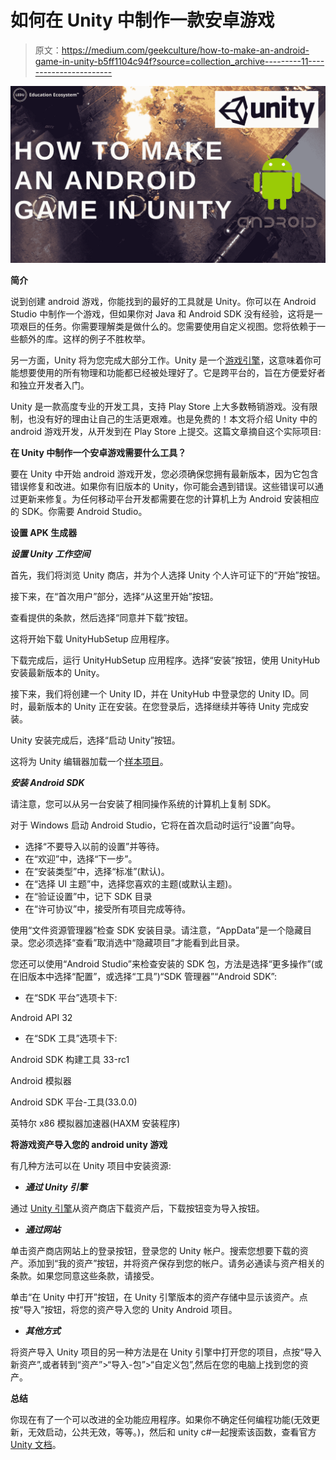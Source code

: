 # 如何在 Unity 中制作一款安卓游戏

> 原文：<https://medium.com/geekculture/how-to-make-an-android-game-in-unity-b5ff1104c94f?source=collection_archive---------11----------------------->

![](img/aaea42a200a45a9307a5501ac9604b4f.png)

**简介**

说到创建 android 游戏，你能找到的最好的工具就是 Unity。你可以在 Android Studio 中制作一个游戏，但如果你对 Java 和 Android SDK 没有经验，这将是一项艰巨的任务。你需要理解类是做什么的。您需要使用自定义视图。您将依赖于一些额外的库。这样的例子不胜枚举。

另一方面，Unity 将为您完成大部分工作。Unity 是一个[游戏引擎](https://educationecosystem.com/dzim/RJXjP-how-to-make-a-login-system-for-your-game-in-unity)，这意味着你可能想要使用的所有物理和功能都已经被处理好了。它是跨平台的，旨在方便爱好者和独立开发者入门。

Unity 是一款高度专业的开发工具，支持 Play Store 上大多数畅销游戏。没有限制，也没有好的理由让自己的生活更艰难。也是免费的！本文将介绍 Unity 中的 android 游戏开发，从开发到在 Play Store 上提交。这篇文章摘自这个实际项目:

**在 Unity 中制作一个安卓游戏需要什么工具？**

要在 Unity 中开始 android 游戏开发，您必须确保您拥有最新版本，因为它包含错误修复和改进。如果你有旧版本的 Unity，你可能会遇到错误。这些错误可以通过更新来修复。为任何移动平台开发都需要在您的计算机上为 Android 安装相应的 SDK。你需要 Android Studio。

**设置 APK 生成器**

***设置 Unity 工作空间***

首先，我们将浏览 Unity 商店，并为个人选择 Unity 个人许可证下的“开始”按钮。

接下来，在“首次用户”部分，选择“从这里开始”按钮。

查看提供的条款，然后选择“同意并下载”按钮。

这将开始下载 UnityHubSetup 应用程序。

下载完成后，运行 UnityHubSetup 应用程序。选择“安装”按钮，使用 UnityHub 安装最新版本的 Unity。

接下来，我们将创建一个 Unity ID，并在 UnityHub 中登录您的 Unity ID。同时，最新版本的 Unity 正在安装。在您登录后，选择继续并等待 Unity 完成安装。

Unity 安装完成后，选择“启动 Unity”按钮。

这将为 Unity 编辑器加载一个[样本项目](https://educationecosystem.com/brokenbunnystudios/l5De2-steampunk-puzzle-adventure-unity3d-c)。

***安装 Android SDK***

请注意，您可以从另一台安装了相同操作系统的计算机上复制 SDK。

对于 Windows 启动 Android Studio，它将在首次启动时运行“设置”向导。

*   选择“不要导入以前的设置”并等待。
*   在“欢迎”中，选择“下一步”。
*   在“安装类型”中，选择“标准”(默认)。
*   在“选择 UI 主题”中，选择您喜欢的主题(或默认主题)。
*   在“验证设置”中，记下 SDK 目录
*   在“许可协议”中，接受所有项目完成等待。

使用“文件资源管理器”检查 SDK 安装目录。请注意，“AppData”是一个隐藏目录。您必须选择“查看”取消选中“隐藏项目”才能看到此目录。

您还可以使用“Android Studio”来检查安装的 SDK 包，方法是选择“更多操作”(或在旧版本中选择“配置”，或选择“工具”)“SDK 管理器”“Android SDK”:

*   在“SDK 平台”选项卡下:

Android API 32

*   在“SDK 工具”选项卡下:

Android SDK 构建工具 33-rc1

Android 模拟器

Android SDK 平台-工具(33.0.0)

英特尔 x86 模拟器加速器(HAXM 安装程序)

**将游戏资产导入您的 android unity 游戏**

有几种方法可以在 Unity 项目中安装资源:

*   ***通过 Unity 引擎***

通过 [Unity 引擎](https://blog.educationecosystem.com/game-on-a-mac-with-xbox-cloud-gaming/)从资产商店下载资产后，下载按钮变为导入按钮。

*   ***通过网站***

单击资产商店网站上的登录按钮，登录您的 Unity 帐户。搜索您想要下载的资产。添加到“我的资产”按钮，并将资产保存到您的帐户。请务必通读与资产相关的条款。如果您同意这些条款，请接受。

单击“在 Unity 中打开”按钮，在 Unity 引擎版本的资产存储中显示该资产。点按“导入”按钮，将您的资产导入您的 Unity Android 项目。

*   ***其他方式***

将资产导入 Unity 项目的另一种方法是在 Unity 引擎中打开您的项目，点按“导入新资产”,或者转到“资产”>“导入-包”>“自定义包”,然后在您的电脑上找到您的资产。

**总结**

你现在有了一个可以改进的全功能应用程序。如果你不确定任何编程功能(无效更新，无效启动，公共无效，等等。)，然后和 unity c#一起搜索该函数，查看官方 [Unity 文档](https://educationecosystem.com/redironlabs/lznVY-create-a-multiplayer-space-game-unity-c)。